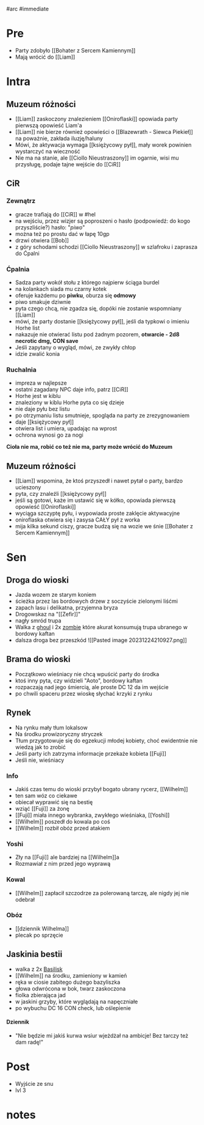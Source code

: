 #arc #immediate 

# Pre
* Party zdobyło [[Bohater z Sercem Kamiennym]]
* Mają wrócić do [[Liam]]
# Intra
## Muzeum różności
* [[Liam]] zaskoczony znalezieniem [[Oniroflaski]] opowiada party pierwszą opowieść Liam'a
* [[Liam]] nie bierze również opowieści o [[Blazewrath - Siewca Piekieł]] na poważnie, zakłada iluzję/haluny
* Mówi, że aktywacja wymaga [[księżycowy pył]], mały worek powinien wystarczyć na wieczność
* Nie ma na stanie, ale [[Ciollo Nieustraszony]] im ogarnie, wisi mu przysługę, podaje tajne wejście do [[CiR]]
## CiR

### Zewnątrz 
* gracze trafiają do [[CiR]] w #hel 
* na wejściu, przez wizjer są poproszeni o hasło (podpowiedź: do kogo przyszliście?) hasło: "*piwo*"
* można też po prostu dać w łapę 10gp
* drzwi otwiera [[Bob]]
* z góry schodami schodzi [[Ciollo Nieustraszony]] w szlafroku i zaprasza do Ćpalni
### Ćpalnia
* Sadza party wokół stołu z którego najpierw ściąga burdel
* na kolankach siada mu czarny kotek
* oferuje każdemu po **piwku**, oburza się **odmowy**
* piwo smakuje dziwnie
* pyta czego chcą, nie zgadza się, dopóki nie zostanie wspomniany [[Liam]]
* mówi, że party dostanie [[księżycowy pył]], jeśli da typkowi o imieniu Horhe list
* nakazuje nie otwierać listu pod żadnym pozorem, **otwarcie - 2d8 necrotic dmg, CON save**
* Jeśli zapytany o wygląd, mówi, ze zwykły chłop
* idzie zwalić konia
### Ruchalnia
* impreza w najlepsze
* ostatni zagadany NPC daje info, patrz [[CiR]]
* Horhe jest w kiblu
* znaleziony w kiblu Horhe pyta co się dzieje
* nie daje pyłu bez listu
* po otrzymaniu listu smutnieje, spogląda na party ze zrezygnowaniem
* daje [[księżycowy pył]]
* otwiera list i umiera, upadając na wprost
* ochrona wynosi go za nogi

**Cioła nie ma, robić co też nie ma, party może wrócić do Muzeum**


## Muzeum różności
* [[Liam]] wspomina, że ktoś przyszedł i nawet pytał o party, bardzo ucieszony
* pyta, czy znaleźli [[księżycowy pył]]
* jeśli są gotowi, każe im ustawić się w kółko, opowiada pierwszą opowieść [[Oniroflaski]]
* wyciąga szczyptę pyłu, i wypowiada proste zaklęcie aktywacyjne 
* oniroflaska otwiera się i zasysa CAŁY pył z worka
* mija kilka sekund ciszy, gracze budzą się na wozie we śnie [[Bohater z Sercem Kamiennym]]

# Sen
## Droga do wioski
* Jazda wozem ze starym koniem
* ścieżka przez las bordowych drzew z soczyście zielonymi liśćmi
* zapach lasu i delikatna, przyjemna bryza
* Drogowskaz na "[[Zefir]]"
* nagły smród trupa
* Walka z [ghoul](https://www.dndbeyond.com/monsters/16872-ghoul) i 2x [zombie](https://roll20.net/compendium/dnd5e/Zombie#content) które akurat konsumują trupa ubranego w bordowy kaftan
* dalsza droga bez przeszkód
![[Pasted image 20231224210927.png]]
## Brama do wioski
* Początkowo wieśniacy nie chcą wpuścić party do środka
* ktoś inny pyta, czy widzieli "Aoto", bordowy kaftan
* rozpaczają nad jego śmiercią, ale proste DC 12 da im wejście
* po chwili spaceru przez wioskę słychać krzyki z rynku

## Rynek
* Na rynku mały tłum lokalsow
* Na środku prowizoryczny stryczek
* Tłum przygotowuje się do egzekucji młodej kobiety, choć ewidentnie nie wiedzą jak to zrobić
* Jeśli party ich zatrzyma informacje przekaże kobieta [[Fuji]]
* Jeśli nie, wieśniacy

### Info
* Jakiś czas temu do wioski przybył bogato ubrany rycerz, [[Wilhelm]]
* ten sam wóz co ciekawe
* obiecał wyprawić się na bestię
* wziąć [[Fuji]] za żonę
* [[Fuji]] miała innego wybranka, zwykłego wieśniaka, [[Yoshi]]
* [[Wilhelm]] poszedł do kowala po coś
* [[Wilhelm]] rozbił obóz przed atakiem

### Yoshi
* Zły na [[Fuji]] ale bardziej na [[Wilhelm]]a
* Rozmawiał z nim przed jego wyprawą

### Kowal
* [[Wilhelm]] zapłacił szczodrze za polerowaną tarczę, ale nigdy jej nie odebrał

### Obóz
* [[dziennik Wilhelma]]
* plecak po sprzęcie

## Jaskinia bestii
* walka z 2x [Basilisk](https://5e.tools/bestiary/young-basilisk-oota.html)
* [[Wilhelm]] na środku, zamieniony w kamień
* ręka w ciosie zabitego dużego bazyliszka
* głowa odwrócona w bok, twarz zaskoczona
* fiolka zbierająca jad
* w jaskini grzyby, które wyglądają na napęczniałe
* po wybuchu DC 16 CON check, lub oślepienie

#### Dziennik
* "Nie będzie mi jakiś kurwa wsiur wjeżdżał na ambicje! Bez tarczy też dam radę!"

# Post
* Wyjście ze snu
* lvl 3
# notes